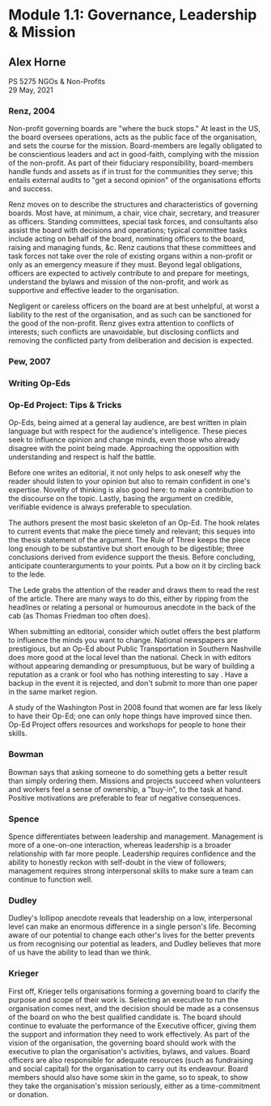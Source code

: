 # Module 1.1: Governance, Leadership & Mission

##  Alex Horne

PS 5275 NGOs & Non-Profits \
29 May, 2021

### Renz, 2004

Non-profit governing boards are "where the buck stops." At least in the US, the board oversees operations, acts as the public face of the organisation, and sets the course for the mission. Board-members are legally obligated to be conscientious leaders and act in good-faith, complying with the mission of the non-profit. As part of their fiduciary responsibility, board-members handle funds and assets as if in trust for the communities they serve; this entails external audits to "get a second opinion" of the organisations efforts and success. 

Renz moves on to describe the structures and characteristics of governing boards. Most have, at minimum, a chair, vice chair, secretary, and treasurer as officers. Standing committees, special task forces, and consultants also assist the board with decisions and operations; typical committee tasks include acting on behalf of the board, nominating officers to the board, raising and managing funds, &c. Renz cautions that these committees and task forces not take over the role of existing organs within a non-profit or only as an emergency measure if they must. Beyond legal obligations, officers are expected to actively contribute to and prepare for meetings, understand the bylaws and mission of the non-profit, and work as supportive and effective leader to the organisation.

Negligent or careless officers on the board are at best unhelpful, at worst a liability to the rest of the organisation, and as such can be sanctioned for the good of the non-profit. Renz gives extra attention to conflicts of interests; such conflicts are unavoidable, but disclosing conflicts and removing the conflicted party from deliberation and decision is expected.

### Pew, 2007

### Writing Op-Eds

### Op-Ed Project: Tips & Tricks

Op-Eds, being aimed at a general lay audience, are best written in plain language but with respect for the audience's intelligence. These pieces seek to influence opinion and change minds, even those who already disagree with the point being made. Approaching the opposition with understanding and respect is half the battle. 

Before one writes an editorial, it not only helps to ask oneself why the reader should listen to your opinion but also to remain confident in one's expertise. Novelty of thinking is also good here: to make a contribution to the discourse on the topic. Lastly, basing the argument on credible, verifiable evidence is always preferable to speculation.

The authors present the most basic skeleton of an Op-Ed. The hook relates to current events that make the piece timely and relevant; this seques into the thesis statement of the argument. The Rule of Three keeps the piece long enough to be substantive but short enough to be digestible; three conclusions derived from evidence support the thesis. Before concluding, anticipate counterarguments to your points. Put a bow on it by circling back to the lede. 

The Lede grabs the attention of the reader and draws them to read the rest of the article. There are many ways to do this, either by ripping from the headlines or relating a personal or humourous anecdote in the back of the cab (as Thomas Friedman too often does). 

When submitting an editorial, consider which outlet offers the best platform to influence the minds you want to change. National newspapers are prestigious, but an Op-Ed about Public Transportation in Southern Nashville does more good at the local level than the national. Check in with editors without appearing demanding or presumptuous, but be wary of building a reputation as a crank or fool who has nothing interesting to say . Have a backup in the event it is rejected, and don't submit to more than one paper in the same market region. 

A study of the Washington Post in 2008 found that women are far less likely to have their Op-Ed; one can only hope things have improved since then. Op-Ed Project offers resources and workshops for people to hone their skills.

### Bowman 

Bowman says that asking someone to do something gets a better result than simply ordering them. Missions and projects succeed when volunteers and workers feel a sense of ownership, a "buy-in", to the task at hand. Positive motivations are preferable to fear of negative consequences.

### Spence

Spence differentiates between leadership and management. Management is more of a one-on-one interaction, whereas leadership is a broader relationship with far more people. Leadership requires confidence and the ability to honestly reckon with self-doubt in the view of followers; management requires strong interpersonal skills to make sure a team can continue to function well.

### Dudley

Dudley's lollipop anecdote reveals that leadership on a low, interpersonal level can make an enormous difference in a single person's life. Becoming aware of our potential to change each other's lives for the better prevents us from recognising our potential as leaders, and Dudley believes that more of us have the ability to lead than we think.

### Krieger 

First off, Krieger tells organisations forming a governing board to clarify the purpose and scope of their work is. Selecting an executive to run the organisation comes next, and the decision should be made as a consensus of the board on who the best qualified candidate is. The board should continue to evaluate the performance of the Executive officer, giving them the support and information they need to work effectively. As part of the vision of the organisation, the governing board should work with the executive to plan the organisation's activities, bylaws, and values. Board officers are also responsible for adequate resources (such as fundraising and social capital) for the organisation to carry out its endeavour. Board members should also have some skin in the game, so to speak, to show they take the organisation's mission seriously, either as a time-commitment or donation.  
